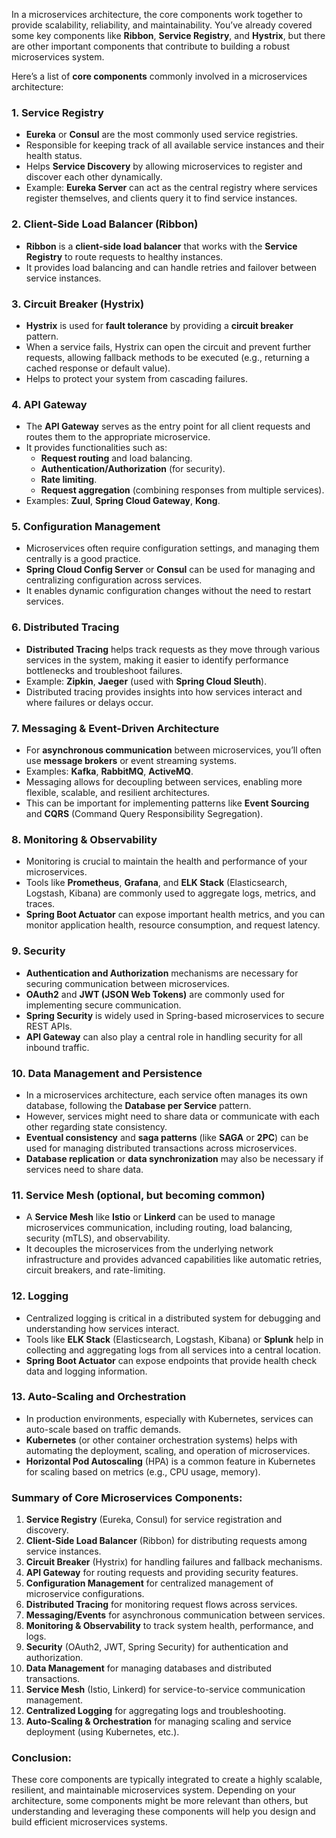 In a microservices architecture, the core components work together to provide scalability, reliability, and maintainability. You’ve already covered some key components like **Ribbon**, **Service Registry**, and **Hystrix**, but there are other important components that contribute to building a robust microservices system.

Here’s a list of **core components** commonly involved in a microservices architecture:

### **1. Service Registry**

- **Eureka** or **Consul** are the most commonly used service registries.
- Responsible for keeping track of all available service instances and their health status.
- Helps **Service Discovery** by allowing microservices to register and discover each other dynamically.
- Example: **Eureka Server** can act as the central registry where services register themselves, and clients query it to find service instances.

### **2. Client-Side Load Balancer (Ribbon)**

- **Ribbon** is a **client-side load balancer** that works with the **Service Registry** to route requests to healthy instances.
- It provides load balancing and can handle retries and failover between service instances.

### **3. Circuit Breaker (Hystrix)**

- **Hystrix** is used for **fault tolerance** by providing a **circuit breaker** pattern.
- When a service fails, Hystrix can open the circuit and prevent further requests, allowing fallback methods to be executed (e.g., returning a cached response or default value).
- Helps to protect your system from cascading failures.

### **4. API Gateway**

- The **API Gateway** serves as the entry point for all client requests and routes them to the appropriate microservice.
- It provides functionalities such as:
  - **Request routing** and load balancing.
  - **Authentication/Authorization** (for security).
  - **Rate limiting**.
  - **Request aggregation** (combining responses from multiple services).
- Examples: **Zuul**, **Spring Cloud Gateway**, **Kong**.

### **5. Configuration Management**

- Microservices often require configuration settings, and managing them centrally is a good practice.
- **Spring Cloud Config Server** or **Consul** can be used for managing and centralizing configuration across services.
- It enables dynamic configuration changes without the need to restart services.

### **6. Distributed Tracing**

- **Distributed Tracing** helps track requests as they move through various services in the system, making it easier to identify performance bottlenecks and troubleshoot failures.
- Example: **Zipkin**, **Jaeger** (used with **Spring Cloud Sleuth**).
- Distributed tracing provides insights into how services interact and where failures or delays occur.

### **7. Messaging & Event-Driven Architecture**

- For **asynchronous communication** between microservices, you’ll often use **message brokers** or event streaming systems.
- Examples: **Kafka**, **RabbitMQ**, **ActiveMQ**.
- Messaging allows for decoupling between services, enabling more flexible, scalable, and resilient architectures.
- This can be important for implementing patterns like **Event Sourcing** and **CQRS** (Command Query Responsibility Segregation).

### **8. Monitoring & Observability**

- Monitoring is crucial to maintain the health and performance of your microservices.
- Tools like **Prometheus**, **Grafana**, and **ELK Stack** (Elasticsearch, Logstash, Kibana) are commonly used to aggregate logs, metrics, and traces.
- **Spring Boot Actuator** can expose important health metrics, and you can monitor application health, resource consumption, and request latency.

### **9. Security**

- **Authentication and Authorization** mechanisms are necessary for securing communication between microservices.
- **OAuth2** and **JWT (JSON Web Tokens)** are commonly used for implementing secure communication.
- **Spring Security** is widely used in Spring-based microservices to secure REST APIs.
- **API Gateway** can also play a central role in handling security for all inbound traffic.

### **10. Data Management and Persistence**

- In a microservices architecture, each service often manages its own database, following the **Database per Service** pattern.
- However, services might need to share data or communicate with each other regarding state consistency.
- **Eventual consistency** and **saga patterns** (like **SAGA** or **2PC**) can be used for managing distributed transactions across microservices.
- **Database replication** or **data synchronization** may also be necessary if services need to share data.

### **11. Service Mesh (optional, but becoming common)**

- A **Service Mesh** like **Istio** or **Linkerd** can be used to manage microservices communication, including routing, load balancing, security (mTLS), and observability.
- It decouples the microservices from the underlying network infrastructure and provides advanced capabilities like automatic retries, circuit breakers, and rate-limiting.

### **12. Logging**

- Centralized logging is critical in a distributed system for debugging and understanding how services interact.
- Tools like **ELK Stack** (Elasticsearch, Logstash, Kibana) or **Splunk** help in collecting and aggregating logs from all services into a central location.
- **Spring Boot Actuator** can expose endpoints that provide health check data and logging information.

### **13. Auto-Scaling and Orchestration**

- In production environments, especially with Kubernetes, services can auto-scale based on traffic demands.
- **Kubernetes** (or other container orchestration systems) helps with automating the deployment, scaling, and operation of microservices.
- **Horizontal Pod Autoscaling** (HPA) is a common feature in Kubernetes for scaling based on metrics (e.g., CPU usage, memory).

### **Summary of Core Microservices Components:**

1. **Service Registry** (Eureka, Consul) for service registration and discovery.
2. **Client-Side Load Balancer** (Ribbon) for distributing requests among service instances.
3. **Circuit Breaker** (Hystrix) for handling failures and fallback mechanisms.
4. **API Gateway** for routing requests and providing security features.
5. **Configuration Management** for centralized management of microservice configurations.
6. **Distributed Tracing** for monitoring request flows across services.
7. **Messaging/Events** for asynchronous communication between services.
8. **Monitoring & Observability** to track system health, performance, and logs.
9. **Security** (OAuth2, JWT, Spring Security) for authentication and authorization.
10. **Data Management** for managing databases and distributed transactions.
11. **Service Mesh** (Istio, Linkerd) for service-to-service communication management.
12. **Centralized Logging** for aggregating logs and troubleshooting.
13. **Auto-Scaling & Orchestration** for managing scaling and service deployment (using Kubernetes, etc.).

### Conclusion:

These core components are typically integrated to create a highly scalable, resilient, and maintainable microservices system. Depending on your architecture, some components might be more relevant than others, but understanding and leveraging these components will help you design and build efficient microservices systems.
